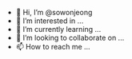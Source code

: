 - 👋 Hi, I’m @sowonjeong
- 👀 I’m interested in ...
- 🌱 I’m currently learning ...
- 💞️ I’m looking to collaborate on ...
- 📫 How to reach me ...

<!---
sowonjeong/sowonjeong is a ✨ special ✨ repository because its `README.md` (this file) appears on your GitHub profile.
You can click the Preview link to take a look at your changes.
--->
